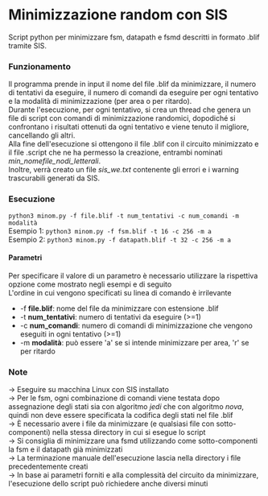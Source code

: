 # Minimizzazione random con SIS
Script python per minimizzare fsm, datapath e fsmd descritti in formato .blif tramite SIS.<br/>
### Funzionamento
Il programma prende in input il nome del file .blif da minimizzare, il numero di tentativi da eseguire,
il numero di comandi da eseguire per ogni tentativo e la modalità di minimizzazione (per area o per ritardo).<br/>
Durante l'esecuzione, per ogni tentativo, si crea un thread che genera un file di script con comandi di minimizzazione randomici, dopodiché
si confrontano i risultati ottenuti da ogni tentativo e viene tenuto il migliore, cancellando gli altri.<br/>
Alla fine dell'esecuzione si ottengono il file .blif con il circuito minimizzato e il file .script che ne ha permesso la creazione, entrambi 
nominati _min\_nomefile\_nodi\_letterali_.<br/>
Inoltre, verrà creato un file _sis\_we.txt_ contenente gli errori e i warning trascurabili generati da SIS.
### Esecuzione
```python3 minom.py -f file.blif -t num_tentativi -c num_comandi -m modalità```<br/>
Esempio 1: ```python3 minom.py -f fsm.blif -t 16 -c 256 -m a```<br/>
Esempio 2: ```python3 minom.py -f datapath.blif -t 32 -c 256 -m a```
#### Parametri
Per specificare il valore di un parametro è necessario utilizzare la rispettiva opzione
come mostrato negli esempi e di seguito<br/>
L'ordine in cui vengono specificati su linea di comando è irrilevante
* -f __file.blif__: nome del file da minimizzare con estensione .blif
* -t __num_tentativi__: numero di tentativi da eseguire (>=1)
* -c __num_comandi__: numero di comandi di minimizzazione che vengono eseguiti in ogni tentativo (>=1)
* -m __modalità__: può essere 'a' se si intende minimizzare per area, 'r' se per ritardo
### Note
-> Eseguire su macchina Linux con SIS installato<br/>
-> Per le fsm, ogni combinazione di comandi viene testata dopo assegnazione degli
stati sia con algoritmo _jedi_ che con algoritmo _nova_, quindi non deve essere specificata
la codifica degli stati nel file .blif<br/>
-> È necessario avere i file da minimizzare (e qualsiasi file con sotto-componenti) nella stessa
directory in cui si esegue lo script<br/>
-> Si consiglia di minimizzare una fsmd utilizzando come sotto-componenti
la fsm e il datapath già minimizzati<br/>
-> La terminazione manuale dell'esecuzione lascia nella directory i file precedentemente creati<br/>
-> In base ai parametri forniti e alla complessità del circuito da minimizzare, l'esecuzione dello script può richiedere anche diversi minuti
